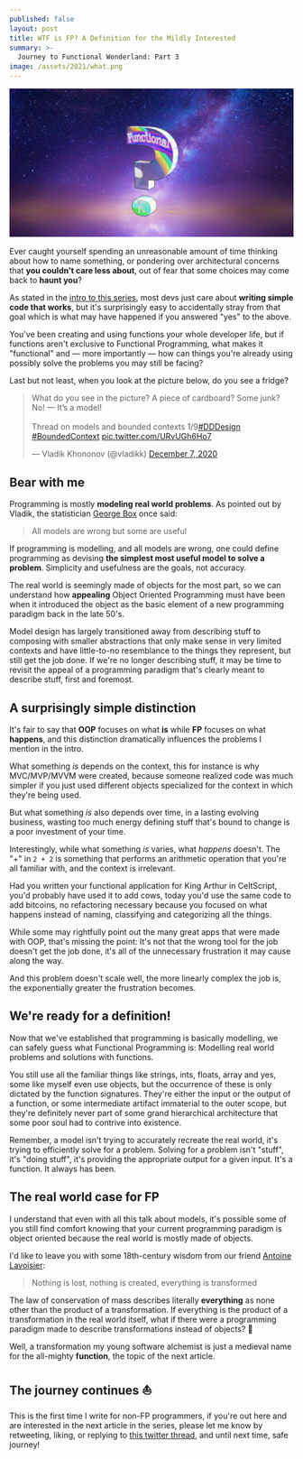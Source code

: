 ```yaml
---
published: false
layout: post
title: WTF is FP? A Definition for the Mildly Interested
summary: >-
  Journey to Functional Wonderland: Part 3
image: /assets/2021/what.png
---
```


![splash](/assets/2021/what.png)

Ever caught yourself spending an unreasonable amount of time thinking about how to name something, or pondering over architectural concerns that **you couldn't care less about**, out of fear that some choices may come back to **haunt you**?

As stated in the [intro to this series](https://impure.fun/fun/2021/02/16/journey-to-functional-wonderland/), most devs just care about **writing simple code that works**, but it's surprisingly easy to accidentally stray from that goal which is what may have happened if you answered "yes" to the above.

You've been creating and using functions your whole developer life, but if functions aren't exclusive to Functional Programming, what makes it "functional" and — more importantly — how can things you're already using possibly solve the problems you may still be facing?

Last but not least, when you look at the picture below, do you see a fridge?

<blockquote class="twitter-tweet" data-theme="dark"><p lang="en" dir="ltr">What do you see in the picture? A piece of cardboard? Some junk? No! — It’s a model!<br><br>Thread on models and bounded contexts 1/9<a href="https://twitter.com/hashtag/DDDesign?src=hash&amp;ref_src=twsrc%5Etfw">#DDDesign</a> <a href="https://twitter.com/hashtag/BoundedContext?src=hash&amp;ref_src=twsrc%5Etfw">#BoundedContext</a> <a href="https://t.co/URvUGh6Ho7">pic.twitter.com/URvUGh6Ho7</a></p>&mdash; Vladik Khononov (@vladikk) <a href="https://twitter.com/vladikk/status/1335947978482339841?ref_src=twsrc%5Etfw">December 7, 2020</a></blockquote> <script async src="https://platform.twitter.com/widgets.js" charset="utf-8"></script>

## Bear with me

Programming is mostly **modeling real world problems**. As pointed out by Vladik, the statistician [George Box](https://en.wikipedia.org/wiki/George_E._P._Box) once said:

> All models are wrong but some are useful

If programming is modelling, and all models are wrong, one could define programming as devising **the simplest most useful model to solve a problem**. Simplicity and usefulness are the goals, not accuracy.

The real world is seemingly made of objects for the most part, so we can understand how **appealing** Object Oriented Programming must have been when it introduced the object as the basic element of a new programming paradigm back in the late 50's.

Model design has largely transitioned away from describing stuff to composing with smaller abstractions that only make sense in very limited contexts and have little-to-no resemblance to the things they represent, but still get the job done. If we're no longer describing stuff, it may be time to revisit the appeal of a programming paradigm that's clearly meant to describe stuff, first and foremost.

## A surprisingly simple distinction

It's fair to say that **OOP** focuses on what **is** while **FP** focuses on what **happens**, and this distinction dramatically influences the problems I mention in the intro.

What something *is* depends on the context, this for instance is why MVC/MVP/MVVM were created, because someone realized code was much simpler if you just used different objects specialized for the context in which they're being used.

But what something *is* also depends over time, in a lasting evolving business, wasting too much energy defining stuff that's bound to change is a poor investment of your time.

Interestingly, while what something *is* varies, what *happens* doesn't. The "+" in `2 + 2` is something that performs an arithmetic operation that you're all familiar with, and the context is irrelevant.

Had you written your functional application for King Arthur in CeltScript, you'd probably have used it to add cows, today you'd use the same code to add bitcoins, no refactoring necessary because you focused on what happens instead of naming, classifying and categorizing all the things.

While some may rightfully point out the many great apps that were made with OOP, that's missing the point: It's not that the wrong tool for the job doesn't get the job done, it's all of the unnecessary frustration it may cause along the way.

And this problem doesn't scale well, the more linearly complex the job is, the exponentially greater the frustration becomes.

## We're ready for a definition!

Now that we've established that programming is basically modelling, we can safely guess what Functional Programming is: Modelling real world problems and solutions with functions.

You still use all the familiar things like strings, ints, floats, array and yes, some like myself even use objects, but the occurrence of these is only dictated by the function signatures. They're either the input or the output of a function, or some intermediate artifact immaterial to the outer scope, but they're definitely never part of some grand hierarchical architecture that some poor soul had to contrive into existence.

Remember, a model isn't trying to accurately recreate the real world, it's trying to efficiently solve for a problem. Solving for a problem isn't "stuff", it's "doing stuff", it's providing the appropriate output for a given input. It's a function. It always has been.

## The real world case for FP

I understand that even with all this talk about models, it's possible some of you still find comfort knowing that your current programming paradigm is object oriented because the real world is mostly made of objects.

I'd like to leave you with some 18th-century wisdom from our friend [Antoine Lavoisier](https://en.wikipedia.org/wiki/Antoine_Lavoisier):

> Nothing is lost, nothing is created, everything is transformed

The law of conservation of mass describes literally **everything** as none other than the product of a transformation. If everything is the product of a transformation in the real world itself, what if there were a programming paradigm made to describe transformations instead of objects? 🤔

Well, a transformation my young software alchemist is just a medieval name for the all-mighty **function**, the topic of the next article.

## The journey continues ⛵

This is the first time I write for non-FP programmers, if you're out here and are interested in the next article in the series, please let me know by retweeting, liking, or replying to [this twitter thread](https://twitter.com/luwvis/status/1367410901863837700), and until next time, safe journey!